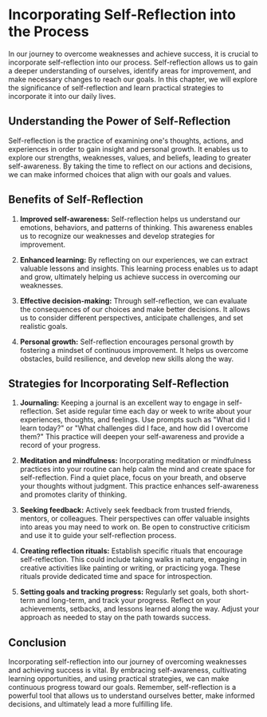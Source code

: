 Incorporating Self-Reflection into the Process
=========================================================


In our journey to overcome weaknesses and achieve success, it is crucial to incorporate self-reflection into our process. Self-reflection allows us to gain a deeper understanding of ourselves, identify areas for improvement, and make necessary changes to reach our goals. In this chapter, we will explore the significance of self-reflection and learn practical strategies to incorporate it into our daily lives.

Understanding the Power of Self-Reflection
------------------------------------------

Self-reflection is the practice of examining one's thoughts, actions, and experiences in order to gain insight and personal growth. It enables us to explore our strengths, weaknesses, values, and beliefs, leading to greater self-awareness. By taking the time to reflect on our actions and decisions, we can make informed choices that align with our goals and values.

Benefits of Self-Reflection
---------------------------

1. **Improved self-awareness:** Self-reflection helps us understand our emotions, behaviors, and patterns of thinking. This awareness enables us to recognize our weaknesses and develop strategies for improvement.

2. **Enhanced learning:** By reflecting on our experiences, we can extract valuable lessons and insights. This learning process enables us to adapt and grow, ultimately helping us achieve success in overcoming our weaknesses.

3. **Effective decision-making:** Through self-reflection, we can evaluate the consequences of our choices and make better decisions. It allows us to consider different perspectives, anticipate challenges, and set realistic goals.

4. **Personal growth:** Self-reflection encourages personal growth by fostering a mindset of continuous improvement. It helps us overcome obstacles, build resilience, and develop new skills along the way.

Strategies for Incorporating Self-Reflection
--------------------------------------------

1. **Journaling:** Keeping a journal is an excellent way to engage in self-reflection. Set aside regular time each day or week to write about your experiences, thoughts, and feelings. Use prompts such as "What did I learn today?" or "What challenges did I face, and how did I overcome them?" This practice will deepen your self-awareness and provide a record of your progress.

2. **Meditation and mindfulness:** Incorporating meditation or mindfulness practices into your routine can help calm the mind and create space for self-reflection. Find a quiet place, focus on your breath, and observe your thoughts without judgment. This practice enhances self-awareness and promotes clarity of thinking.

3. **Seeking feedback:** Actively seek feedback from trusted friends, mentors, or colleagues. Their perspectives can offer valuable insights into areas you may need to work on. Be open to constructive criticism and use it to guide your self-reflection process.

4. **Creating reflection rituals:** Establish specific rituals that encourage self-reflection. This could include taking walks in nature, engaging in creative activities like painting or writing, or practicing yoga. These rituals provide dedicated time and space for introspection.

5. **Setting goals and tracking progress:** Regularly set goals, both short-term and long-term, and track your progress. Reflect on your achievements, setbacks, and lessons learned along the way. Adjust your approach as needed to stay on the path towards success.

Conclusion
----------

Incorporating self-reflection into our journey of overcoming weaknesses and achieving success is vital. By embracing self-awareness, cultivating learning opportunities, and using practical strategies, we can make continuous progress toward our goals. Remember, self-reflection is a powerful tool that allows us to understand ourselves better, make informed decisions, and ultimately lead a more fulfilling life.
